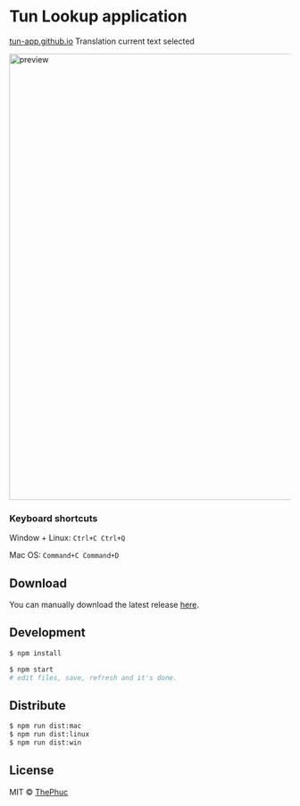 # Tun Lookup application

[tun-app.github.io](https://tun-app.github.io) Translation current text selected

<img src="https://gitlab.com/nguyenthephuc/tun-translator/raw/master/screen.png" width="800" alt="preview"/>

### Keyboard shortcuts

Window + Linux: `Ctrl+C Ctrl+Q`

Mac OS: `Command+C Command+D`

## Download

You can manually download the latest release [here](https://github.com/tun-app/tun-lookup/releases/).

## Development

```bash
$ npm install

$ npm start
# edit files, save, refresh and it's done.
```

## Distribute

```bash
$ npm run dist:mac
$ npm run dist:linux
$ npm run dist:win
```

## License

MIT &copy; [ThePhuc](https://gitlab.com/nguyenthephuc)
